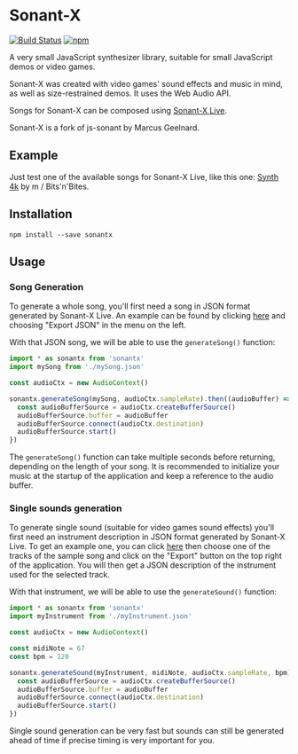 Sonant-X
========

[![Build Status](https://travis-ci.org/nicolas-van/sonant-x.svg?branch=master)](https://travis-ci.org/nicolas-van/sonant-x) [![npm](https://img.shields.io/npm/v/sonantx.svg)](https://www.npmjs.com/package/sonantx)

A very small JavaScript synthesizer library, suitable for small JavaScript demos or video games.

Sonant-X was created with video games' sound effects and music in mind, as well as size-restrained demos. It uses the Web Audio API.

Songs for Sonant-X can be composed using [Sonant-X Live](https://github.com/nicolas-van/sonant-x-live).

Sonant-X is a fork of js-sonant by Marcus Geelnard.

Example
-------

Just test one of the available songs for Sonant-X Live, like this one: [Synth 4k](http://nicolas-van.github.io/sonant-x-live/#N4Igzg9gdg5gMgUyiAXARgEwGYA05owAiAhgC7GoDaoEYAxmgPoR2moCcetDjAJgmxQAGLvSb9SAVygJUIkNyYAPJADc5onqogAbVGgBsaTUwDuxVQgBmEAE4BbDQvoZmrDptcSn3LwOmyKAAsnowqUOrCodp66AAcGKHmljYOTlAQAJZgCIxWxPy2TmqMZOR0ANb6QvIlYJJg5JnI8WhxeCW2CDoIxDn6cW3GICX2faQIRejsiSBWSnmZOhNT8vN5XQCOTutdkFDEUHSBGACsIXML%2FDrEAJ6MpJn2gQZ469d3pfaCaELtl4wAA6HDYIbYoXAA4FQL6CIx4HQ2ZhiUHg%2BSIiB5BZWLZODGo1CQ%2FHEb4cC745LWOyOFCzQFUYyJRk4ZmsnBM9ksznMkSJXAhZn8nCnHCvADsOHapwAung6FRQC1KGggokROqcBqtZqddqNSq9bqjWgsO1DVrpQBfHCKhlYEXmo2O51O43210ms26q02kBKg06z2B90u7Um%2FWqwNBfUh11h01On22lDK2OhuPBiNqjMxh1ur3qpN%2BhnYHNl9MV8tF%2F1YSt18sNi3W5PKjAFxsd%2BvO6sMtCcE3GLsZzCvNAqztVy1FxRuQT%2FGfeKLOHgSAI%2BFHhSLyGcxdc8SmpGnblyz1Dzk%2BL490PxSGR71yb%2B%2BMXdL3yMA%2FU9JZHJ5AqTfScCMESlKQ5RVOgNQdMB9SNMQzTFMBXQ9H0gRYAYaFQaojBjI0%2F7TLM6xWEsKz6G82K4iggyQQCezQIcxz6KcrwAh89yPM8qAEVc3SfCSggYFxQIgjiYKEmRQkwnxqBBESSIziJaIIkihEUeiymqUpmJSUuFIWFSaRLvSKb6typkcuZXIWWyVlmZZsogPKKYtiaeYuW6rnum5IhecGHkij5PnebGbkBWmLLBfaPYpqFeZBX54XxbmvkJclSVxSl6WZSlLlWtOKIsHCJh8AIe7iP4d6vhuailc%2BugAbMM4fgZwxvgVZ6hJeHXlYE57XmE1WVX1L4JEkemHpxeAZNkuT5IUCFYWUxCVNUtTQQ0TQtEE5wikBWFIb0%2FS0mKGASrt2HjHhfaCURyx4ZCKmiUd1G7Ag%2Bz0T1O3vDxbFPC84msbCqAGGsCzQgSKDMesYPaXEzH4vJGkgPiD3gsMyMUadxKkhBcNIk1R54EZlCGsYgpcmTpOcrglN8uTVP2Y51DFtFnmeUEEoxSy7PZaz%2Fnc5zKoc7z2X8xFfNC%2F5wuCxlIsS1FyrRlz3mnEyiveYraAq0r2sBprqsRsr%2Bs6xrWsBurhvG%2BbLKm2rOs2xg8sDuFpMyc7wYu9TWCk17bsqp7g6%2B67TtBiHpxBV6ofh%2BF7SR9HwYx2H4VirlzbLkwbUoKdC4lYNZW3oEV7KANhe1bEbRZyi%2BMTcurgZztb6dTXxX59Xb6Pug0R1eg8JN1XtKTd%2BM1%2FqsmEgWBK2jzBG0DG0o%2F7ShnHHadowXVMmD3dixGXeJCkAc9Cy0QcRyBIYgkA%2BxJz%2Fd9gPoKcG8SeDkOgyC2k9%2FDKK7zpynkY9aPqY9swsY%2FHYLjTEfdIRE0rJTNkNM6YwMsnA%2BmcoFTM1TJLSWMc2ZMjZlHEKrNMF82wXzXBUsEwhUjOQkh6C47kKITrU0jsg5B1OHzXA6tqYsK5tTJhHD2Fcw5kwvhIcyFBxEdw3BGsyFiJoRQyRMdoyOzCkOZRnYU6%2BhnBnXqecaqrgqiXduLUUQviukVPuV5a7uEzl1QQ5jm5rkGg%2BAahihpdzFLYvuswpo%2Flmnhf4JRFrLQgqtLCU84ItGCYweeh12BCBiaPHCJFu4XEIlvKY10KIsP3pE16dFj6cUVixa%2BF8gZXxuPcbSpxhhQ2EhRe%2B0NsYGFAciHgn81KYhRnif%2BikkZIm0m098Y1PyGSoCo7yiDoHjJZAzFBNZYoeiUTLEmCy0ruRzGomg%2BVLEVxXDnEuuiC5FXbiXYxMxTGDIMg1E8mjrFPn2SUpuRzO5lziBcN8HiB7TV%2FHNWkwx%2FGgSWuBaMNQImhPgrSbaFxOjdAOoEGJcL4mr1QGKU6KTbppJ3hjX4INslvTyfEf4X0ykPF%2Bu1QpRLtLSyhDUx6yTn6SQaYBd%2BLTEbIx%2FqjTS4NMa9OxmgMUTS%2B7DEgROMMVMcAClFeK2mkqcBChlMgpyqDArCuVcoxh2ZRkqtUanf0bZNUarrIwther5ntn1YouZ%2BrjXmnWWnU8lEiqN2zi3XO%2FUIg1RfCXMxoRrlN0dRebqT5HlNw9aNFIQz5BeKHt8lUfjgIBPAmhDCZ1QWbW2nPaFC8IRwoiQky6SbUWJPSY9L2WTD7vX0AJUpnxikoE%2BtxclPKsCCTBq08S9SbEcoRo9fpHSO49PaRkjlFLub9oGWGgy8ghWWpMhyampl%2BTTIVUqF0Sr6yrpVfLFdyyPQGGzOu0Zm6yz7o7JrAOSzEpxnNVa69oYU72VsBAUwiAWhMSEMxJAvAAAKZRJgtFrJaIAAAA%3D) by m / Bits'n'Bites.

Installation
------------

```
npm install --save sonantx
```

Usage
-----

### Song Generation

To generate a whole song, you'll first need a song in JSON format generated by Sonant-X Live. An example can be found by clicking [here](http://nicolas-van.github.io/sonant-x-live/#N4Igzg9gdg5gMgUyiAXAZgOwBpzRgEQEMAXQ1AbVAjAGMBGAfQhuNWxGvoYBMFWUADDk6NexAK5QEqIR1qMAHkgBuM4fIbKIAG1R0AnACZ1XAO6FlCAGYQATgFtUaE4aYs2LnnzVyarsZLSKOycrkpQqoKeWroohgJ0nuaWNg5OOFAQAJZgCAxWhLy2PioMJKQ0ANZsABz6OKVg4mCkWcgodIZoACwNEQy2CNoIhLl6aABsk33KDPajxAjFHfqJIFYK%2BVnai8vG65tWgwCOqACsNWj1BwMIkFCEUDRBhme9N7zahACeDMRZ9iCExwGy8X1%2BhHs%2FE6a1BAAdHvkTqhgTcEVAylC9N12NobEwNEcEKcoiA8RB8odkR0cOSkcSUbT8ZDofozkyKclrHZHKS4RREsYhEJBVhBQBdHA0CigdrkOhvLAixXKoVinFKzXCrU65W9PWahVqhXYbXK4FmrXigC%2BWFlApVYsdRsNGst7p1Cv1Tu9LuVps9Z3qHoENptdt8jGY%2FBCGjEPhEXgkUgTGnCkVkiZiqFe7MjDC5qV5%2B1Cbn4NU88dJpYCKY6Fd8YRUemiOj0qySFm5aTiGWyuXyhSWJX65UIVSc%2Bn07EazVa7TOUymM1uw1GQToAi3W5X8xaw7iZzzoKs212OZBVIZ6CMl9u90ezxzR7vnx%2BfwBQQboLfEKxKAma54URIkSWPTZ0UxfgJlxfFE1Anw6RPak1iQ6l3jpFlzlgzkuyLdIQH5FB5SwYxRXI0jJRAaViPtYi6DQENdWYpjWJY9jhXDOj5S6Di%2BLYgT%2BKta0uPzaNUAbRMq0zOM%2BECVMuHTBTGGzasNELHkFNccSUEk2h%2FG8NS%2FCTeSjKbCItM0NszILPDNNJTIcjyAoihRWRSjHCcUDOdz%2BiaFpCDaVBugMFdBjXMYUG6CYBBnfo93PDpGLvU8dgPWErxJTc0DQfZQUGB8ng3eJXyGd9%2FkBYLSvBKC9FRYCMQQ7y70grCOgEBs6Xg6lZCQzLEPxJq80w%2F86BqHDbJSezZCI8gPUSOgqJoygQDlbU6DdT0NQ2gMRU2vaAx2rbdtdbAjvW%2Fb1UOnEw1tKgNB02MuGkkxRDkusZMU5saXzVTc1eybu15T7tPcYJK0MkGTI%2BzwlJ%2B0s%2FpfRtAfwhz%2B2codll82ZPOqbzsYYfz5z0HywqGEZIu6GodxAUoEoPeJZBPM8GZS6kYqZzYCugR8XkVD4yt%2BCqgk5sF3za0XIKayXEQljkCS4aX5eQ69esGnr5blsl8Q0nsZoFMVDYWsUlplVaBUupjzqE622NtjjbojRNHoBl781rEWAbhz6VOs%2F78114tPBd5G3Zrd6gmuUtvdbWIvU7Kae32RyBxcg8CdxnMQobWcAqC9qMDzUpwopjcBAmDbdwWBnulF1LEucG4msMfQJjyrm7h5orn3AsWhc%2FRkBZqtq6DodgGvpElG4ntqMEbrrCQ17WKRVrLlepYbmVGwwMJ1uy9ZwWb5tIw3DFN2jzfo51r%2BNS2bev30zmNM4TvNB27sv%2BUH8NJ%2FTqEy144HR%2Fs%2FV%2BTpgwsUdvdLgIcpKQ1dhHZSDAY6%2FWsgYEs6l968jWKWHSqJw78Chh7VAUd9JIO%2BlDVSaCE5AxbKtdGg5XKkg8sQCoeMGJxVmETQK7RGYExLuuYKFc1h02rssKhTcWZiLZtefQNR273i7k%2BXSQFNi%2Fg%2FJVAC1Vxb%2FleC1EC7M9EYlnhNbqqtlb9R%2Bmha888t7QWuHSQOPhZoUWcIkNA58VpygYutZKe1jTJW8a6Mivj1T%2BJ8eEoJhoAkhI2sEi6YSlSiS8bxEUKSxRoHZKk1xaSGLsk6M4EUGTDQ5JKQU9JmSxS8XyVEvJOSilZMSR%2FLx9Tyl%2F0KXklpR1cltNae0mpPTundKAUMq6%2FTQwiQ%2Fs7MGT03oEPgcmT2%2BZkFZj9kjRMjj0DBzBnpYyYdSFEJsss0hiM8ylg2bIFOGNGGdA4WUFh448aGH2LnYmukc79H4ZFK404q77j2EjZmaVljTwsbXGCd5uYPG7nEHoWj%2B4aPeD%2BQWtV0AgoYFLak8jWr%2FhqLvCkpiSRqxXhY1C6trGax0Z1PeidgaHwoOtE%2BLiPHcXiT%2Fb0rKAGOnmt0Z%2B7LImcr5eMiMa0Blcp6etMVADNqANGQK5igCkn0tFYK2VgYVUXUOpK1VrFIFiW2fMxBByfZkIskZX2sRjXnK2eWCGczQ4IMOeQ2OlkrV0KcgwhmSNmGsOxAIHotyuH5yMHQVExdyYCKSj0MevzErxG%2FIcSRF4m6Yp8qLSFvM6pwvUS8LNI8X6GMnhJAtbV4gmMXmY5elJC2WLJSSfYI1%2BBnFJbhGlTilUiiNp2xaUozZeLvoJAd%2F9%2BK3SorYCAphEALibY3JA3AAAK5QljtH0NaIAAA%3D) and choosing "Export JSON" in the menu on the left.

With that JSON song, we will be able to use the `generateSong()` function:

```javascript
import * as sonantx from 'sonantx'
import mySong from './mySong.json'

const audioCtx = new AudioContext()

sonantx.generateSong(mySong, audioCtx.sampleRate).then((audioBuffer) => {
  const audioBufferSource = audioCtx.createBufferSource()
  audioBufferSource.buffer = audioBuffer
  audioBufferSource.connect(audioCtx.destination)
  audioBufferSource.start()
})
```

The `generateSong()` function can take multiple seconds before returning, depending on the length of your song. It is recommended to initialize your music at the startup of the application and keep a reference to the audio buffer.

### Single sounds generation

To generate single sound (suitable for video games sound effects) you'll first need an instrument description in JSON format generated by Sonant-X Live. To get an example one, you can click [here](http://nicolas-van.github.io/sonant-x-live/#N4Igzg9gdg5gMgUyiAXAZgOwBpzRgEQEMAXQ1AbVAjAGMBGAfQhuNWxGvoYBMFWUADDk6NexAK5QEqIR1qMAHkgBuM4fIbKIAG1R0AnACZ1XAO6FlCAGYQATgFtUaE4aYs2LnnzVyarsZLSKOycrkpQqoKeWroohgJ0nuaWNg5OOFAQAJZgCAxWhLy2PioMJKQ0ANZsABz6OKVg4mCkWcgodIZoACwNEQy2CNoIhLl6aABsk33KDPajxAjFHfqJIFYK%2BVnai8vG65tWgwCOqACsNWj1BwMIkFCEUDRBhme9N7zahACeDMRZ9iCExwGy8X1%2BhHs%2FE6a1BAAdHvkTqhgTcEVAylC9N12NobEwNEcEKcoiA8RB8odkR0cOSkcSUbT8ZDofozkyKclrHZHKS4RREsYhEJBVhBQBdHA0CigdrkOhvLAixXKoVinFKzXCrU65W9PWahVqhXYbXK4FmrXigC%2BWFlApVYsdRsNGst7p1Cv1Tu9LuVps9Z3qHoENptdt8jGY%2FBCGjEPhEXgkUgTGnCkVkiZiqFe7MjDC5qV5%2B1Cbn4NU88dJpYCKY6Fd8YRUemiOj0qySFm5aTiGWyuXyhSWJX65UIVSc%2Bn07EazVa7TOUymM1uw1GQToAi3W5X8xaw7iZzzoKs212OZBVIZ6CMl9u90ezxzR7vnx%2BfwBQQboLfEKxKAma54URIkSWPTZ0UxfgJlxfFE1Anw6RPak1iQ6l3jpFlzlgzkuyLdIQH5FB5SwYxRXI0jJRAaViPtYi6DQENdWYpjWJY9jhXDOj5S6Di%2BLYgT%2BKta0uPzaNUAbRMq0zOM%2BECVMuHTBTGGzasNELHkFNccSUEk2h%2FG8NS%2FCTeSjKbCItM0NszILPDNNJTIcjyAoihRWRSjHCcUDOdz%2BiaFpCDaVBugMFdBjXMYUG6CYBBnfo93PDpGLvU8dgPWErxJTc0DQfZQUGB8ng3eJXyGd9%2FkBYLSvBKC9FRYCMQQ7y70grCOgEBs6Xg6lZCQzLEPxJq80w%2F86BqHDbJSezZCI8gPUSOgqJoygQDlbU6DdT0NQ2gMRU2vaAx2rbdtdbAjvW%2Fb1UOnEw1tKgNB02MuGkkxRDkusZMU5saXzVTc1eybu15T7tPcYJK0MkGTI%2BzwlJ%2B0s%2FpfRtAfwhz%2B2codll82ZPOqbzsYYfz5z0HywqGEZIu6GodxAUoEoPeJZBPM8GZS6kYqZzYCugR8XkVD4yt%2BCqgk5sF3za0XIKayXEQljkCS4aX5eQ69esGnr5blsl8Q0nsZoFMVDYWsUlplVaBUupjzqE622NtjjbojRNHoBl781rEWAbhz6VOs%2F78114tPBd5G3Zrd6gmuUtvdbWIvU7Kae32RyBxcg8CdxnMQobWcAqC9qMDzUpwopjcBAmDbdwWBnulF1LEucG4msMfQJjyrm7h5orn3AsWhc%2FRkBZqtq6DodgGvpElG4ntqMEbrrCQ17WKRVrLlepYbmVGwwMJ1uy9ZwWb5tIw3DFN2jzfo51r%2BNS2bev30zmNM4TvNB27sv%2BUH8NJ%2FTqEy144HR%2Fs%2FV%2BTpgwsUdvdLgIcpKQ1dhHZSDAY6%2FWsgYEs6l968jWKWHSqJw78Chh7VAUd9JIO%2BlDVSaCE5AxbKtdGg5XKkg8sQCoeMGJxVmETQK7RGYExLuuYKFc1h02rssKhTcWZiLZtefQNR273i7k%2BXSQFNi%2Fg%2FJVAC1Vxb%2FleC1EC7M9EYlnhNbqqtlb9R%2Bmha888t7QWuHSQOPhZoUWcIkNA58VpygYutZKe1jTJW8a6Mivj1T%2BJ8eEoJhoAkhI2sEi6YSlSiS8bxEUKSxRoHZKk1xaSGLsk6M4EUGTDQ5JKQU9JmSxS8XyVEvJOSilZMSR%2FLx9Tyl%2F0KXklpR1cltNae0mpPTundKAUMq6%2FTQwiQ%2Fs7MGT03oEPgcmT2%2BZkFZj9kjRMjj0DBzBnpYyYdSFEJsss0hiM8ylg2bIFOGNGGdA4WUFh448aGH2LnYmukc79H4ZFK404q77j2EjZmaVljTwsbXGCd5uYPG7nEHoWj%2B4aPeD%2BQWtV0AgoYFLak8jWr%2FhqLvCkpiSRqxXhY1C6trGax0Z1PeidgaHwoOtE%2BLiPHcXiT%2Fb0rKAGOnmt0Z%2B7LImcr5eMiMa0Blcp6etMVADNqANGQK5igCkn0tFYK2VgYVUXUOpK1VrFIFiW2fMxBByfZkIskZX2sRjXnK2eWCGczQ4IMOeQ2OlkrV0KcgwhmSNmGsOxAIHotyuH5yMHQVExdyYCKSj0MevzErxG%2FIcSRF4m6Yp8qLSFvM6pwvUS8LNI8X6GMnhJAtbV4gmMXmY5elJC2WLJSSfYI1%2BBnFJbhGlTilUiiNp2xaUozZeLvoJAd%2F9%2BK3SorYCAphEALibY3JA3AAAK5QljtH0NaIAAA%3D) then choose one of the tracks of the sample song and click on the
"Export" button on the top right of the application. You will then get a JSON description of the instrument used for the
selected track.

With that instrument, we will be able to use the `generateSound()` function:

```javascript
import * as sonantx from 'sonantx'
import myInstrument from './myInstrument.json'

const audioCtx = new AudioContext()

const midiNote = 67
const bpm = 120

sonantx.generateSound(myInstrument, midiNote, audioCtx.sampleRate, bpm).then((audioBuffer) => {
  const audioBufferSource = audioCtx.createBufferSource()
  audioBufferSource.buffer = audioBuffer
  audioBufferSource.connect(audioCtx.destination)
  audioBufferSource.start()
})
```

Single sound generation can be very fast but sounds can still be generated ahead of time if precise timing is very
important for you.

